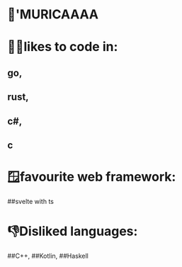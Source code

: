 # 🦅'MURICAAAA



# 👨‍💻likes to code in: 

## go,
## rust,
## c#,
## c

# 🪟favourite web framework:

##svelte with ts


# 👎Disliked languages:

##C++,
##Kotlin,
##Haskell

